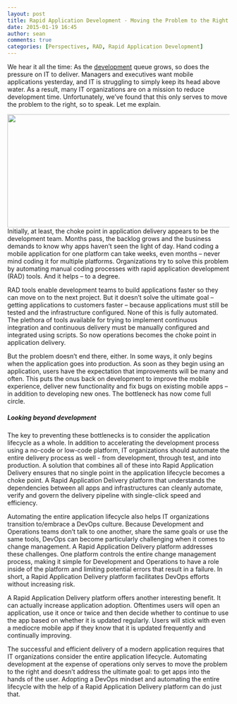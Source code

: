```yaml
---
layout: post
title: Rapid Application Development - Moving the Problem to the Right
date: 2015-01-19 16:45
author: sean
comments: true
categories: [Perspectives, RAD, Rapid Application Development]
---
```

We hear it all the time: As the <a title="OutSystems Platform" href="http://www.outsystems.com/platform">development</a> queue grows, so does the pressure on IT to deliver. Managers and executives want mobile applications yesterday, and IT is struggling to simply keep its head above water. As a result, many IT organizations are on a mission to reduce development time. Unfortunately, we’ve found that this only serves to move the problem to the right, so to speak. Let me explain.<!--more-->

<img class="alignleft wp-image-2203 size-full" src="https://www.outsystems.com/blog/wp-content/uploads/2015/01/Super-RAD3.jpg" alt="" width="580" height="256" />Initially, at least, the choke point in application delivery appears to be the development team. Months pass, the backlog grows and the business demands to know why apps haven’t seen the light of day. Hand coding a mobile application for one platform can take weeks, even months – never mind coding it for multiple platforms. Organizations try to solve this problem by automating manual coding processes with rapid application development (RAD) tools. And it helps – to a degree.

RAD tools enable development teams to build applications faster so they can move on to the next project. But it doesn’t solve the ultimate goal – getting applications to customers faster – because applications must still be tested and the infrastructure configured. None of this is fully automated. The plethora of tools available for trying to implement continuous integration and continuous delivery must be manually configured and integrated using scripts. So now operations becomes the choke point in application delivery.

But the problem doesn’t end there, either. In some ways, it only begins when the application goes into production. As soon as they begin using an application, users have the expectation that improvements will be many and often. This puts the onus back on development to improve the mobile experience, deliver new functionality and fix bugs on existing mobile apps – in addition to developing new ones. The bottleneck has now come full circle.
<h5>Looking beyond development</h5>
The key to preventing these bottlenecks is to consider the application lifecycle as a whole. In addition to accelerating the development process using a no-code or low-code platform, IT organizations should automate the entire delivery process as well - from development, through test, and into production. A solution that combines all of these into Rapid Application Delivery ensures that no single point in the application lifecycle becomes a choke point. A Rapid Application Delivery platform that understands the dependencies between all apps and infrastructures can cleanly automate, verify and govern the delivery pipeline with single-click speed and efficiency.

Automating the entire application lifecycle also helps IT organizations transition to/embrace a DevOps culture. Because Development and Operations teams don’t talk to one another, share the same goals or use the same tools, DevOps can become particularly challenging when it comes to change management. A Rapid Application Delivery platform addresses these challenges. One platform controls the entire change management process, making it simple for Development and Operations to have a role inside of the platform and limiting potential errors that result in a failure. In short, a Rapid Application Delivery platform facilitates DevOps efforts without increasing risk.

A Rapid Application Delivery platform offers another interesting benefit. It can actually increase application adoption. Oftentimes users will open an application, use it once or twice and then decide whether to continue to use the app based on whether it is updated regularly. Users will stick with even a mediocre mobile app if they know that it is updated frequently and continually improving.

The successful and efficient delivery of a modern application requires that IT organizations consider the entire application lifecycle. Automating development at the expense of operations only serves to move the problem to the right and doesn’t address the ultimate goal: to get apps into the hands of the user. Adopting a DevOps mindset and automating the entire lifecycle with the help of a Rapid Application Delivery platform can do just that.
